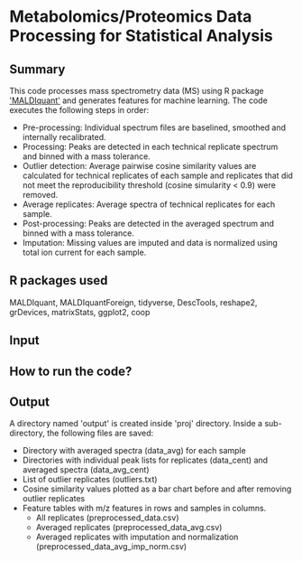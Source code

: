 # Metabolomics/Proteomics Data Processing for Statistical Analysis
## Summary
This code processes mass spectrometry data (MS) using R package ['MALDIquant'](https://cran.r-project.org/web/packages/MALDIquant/index.html) and generates features for machine learning. The code executes the following steps in order:
* Pre-processing: Individual spectrum files are baselined, smoothed and internally recalibrated.
* Processing: Peaks are detected in each technical replicate spectrum and binned with a mass tolerance.
* Outlier detection: Average pairwise cosine similarity values are calculated for technical replicates of each sample and replicates that did not meet the reproducibility threshold (cosine simularity < 0.9) were removed.
* Average replicates: Average spectra of technical replicates for each sample.
* Post-processing: Peaks are detected in the averaged spectrum and binned with a mass tolerance.
* Imputation: Missing values are imputed and data is normalized using total ion current for each sample.
## R packages used
MALDIquant, MALDIquantForeign, tidyverse, DescTools, reshape2, grDevices, matrixStats, ggplot2, coop
## Input
## How to run the code?
## Output
A directory named 'output' is created inside 'proj' directory. Inside a sub-directory, the following files are saved:
* Directory with averaged spectra (data_avg) for each sample 
* Directories with individual peak lists for replicates (data_cent) and averaged spectra (data_avg_cent)
* List of outlier replicates (outliers.txt)
* Cosine similarity values plotted as a bar chart before and after removing outlier replicates
* Feature tables with m/z features in rows and samples in columns. 
  + All replicates (preprocessed_data.csv)
  + Averaged replicates (preprocessed_data_avg.csv)
  + Averaged replicates with imputation and normalization (preprocessed_data_avg_imp_norm.csv)

